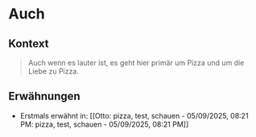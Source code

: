 # Auch

## Kontext

> Auch wenn es lauter ist, es geht hier primär um Pizza und um die Liebe zu Pizza.

## Erwähnungen

- Erstmals erwähnt in: [[Otto: pizza, test, schauen - 05/09/2025, 08:21 PM: pizza, test, schauen - 05/09/2025, 08:21 PM]]
